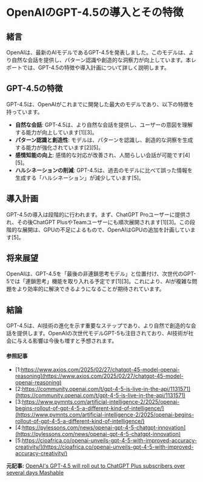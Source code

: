 # OpenAIのGPT-4.5の導入とその特徴

## 緒言

OpenAIは、最新のAIモデルであるGPT-4.5を発表しました。このモデルは、より自然な会話を提供し、パターン認識や創造的な洞察力が向上しています。本レポートでは、GPT-4.5の特徴や導入計画について詳しく説明します。

## GPT-4.5の特徴

GPT-4.5は、OpenAIがこれまでに開発した最大のモデルであり、以下の特徴を持っています。

- **自然な会話**: GPT-4.5は、より自然な会話を提供し、ユーザーの意図を理解する能力が向上しています[1][3]。
- **パターン認識と創造性**: モデルは、パターンを認識し、創造的な洞察を生成する能力が強化されています[2][5]。
- **感情知能の向上**: 感情的な対応が改善され、人間らしい会話が可能です[4][5]。
- **ハルシネーションの削減**: GPT-4.5は、過去のモデルに比べて誤った情報を生成する「ハルシネーション」が減少しています[5]。

## 導入計画

GPT-4.5の導入は段階的に行われます。まず、ChatGPT Proユーザーに提供され、その後ChatGPT PlusやTeamユーザーにも順次展開されます[1][3]。この段階的な展開は、GPUの不足によるもので、OpenAIはGPUの追加を計画しています[5]。

## 将来展望

OpenAIは、GPT-4.5を「最後の非連鎖思考モデル」と位置付け、次世代のGPT-5では「連鎖思考」機能を取り入れる予定です[1][3]。これにより、AIが複雑な問題をより効率的に解決できるようになることが期待されています。

## 結論

GPT-4.5は、AI技術の進化を示す重要なステップであり、より自然で創造的な会話を提供します。OpenAIの次世代モデルGPT-5も注目されており、AI技術が社会に与える影響は今後も増すと予想されます。

#### 参照記事
- [1:https://www.axios.com/2025/02/27/chatgpt-45-model-openai-reasoning](https://www.axios.com/2025/02/27/chatgpt-45-model-openai-reasoning)
- [2:https://community.openai.com/t/gpt-4-5-is-live-in-the-api/1131571](https://community.openai.com/t/gpt-4-5-is-live-in-the-api/1131571)
- [3:https://www.pymnts.com/artificial-intelligence-2/2025/openai-begins-rollout-of-gpt-4-5-a-different-kind-of-intelligence/](https://www.pymnts.com/artificial-intelligence-2/2025/openai-begins-rollout-of-gpt-4-5-a-different-kind-of-intelligence/)
- [4:https://pylessons.com/news/openai-gpt-4-5-chatgpt-innovation](https://pylessons.com/news/openai-gpt-4-5-chatgpt-innovation)
- [5:https://cioafrica.co/openai-unveils-gpt-4-5-with-improved-accuracy-creativity/](https://cioafrica.co/openai-unveils-gpt-4-5-with-improved-accuracy-creativity/)


**元記事:** [OpenAI's GPT-4.5 will roll out to ChatGPT Plus subscribers over several days Mashable](https://mashable.com/article/chatgpt-4-5-release-rollout-openai-sam-altman)